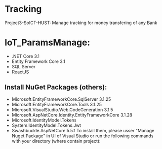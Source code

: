 # Tracking
Project3-SoICT-HUST: Manage tracking for money transfering of any Bank
# IoT_ParamsManage:
- .NET Core 3.1
- Entity Framework Core 3.1
- SQL Server
- ReactJS

## Install NuGet Packages (others):
- Microsoft.EntityFrameworkCore.SqlServer 3.1.25
- Microsoft.EntityFrameworkCore.Tools 3.1.25
- Microsoft.VisualStudio.Web.CodeGeneration 3.1.5
- Microsoft.AspNetCore.Identity.EntityFrameworkCore 3.1.28
- Microsoft.IdentityModel.Tokens
- System.IdentityModel.Tokens.Jwt
- Swashbuckle.AspNetCore 5.5.1 
To install them, please usser "Manage Nuget Package" in UI of Visual Studio or run the following commands with your directory (where contain project):

